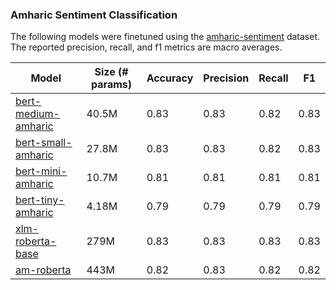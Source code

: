 ### Amharic Sentiment Classification

The following models were finetuned using the [amharic-sentiment](https://huggingface.co/datasets/rasyosef/amharic-sentiment) dataset. The reported precision, recall, and f1 metrics are macro averages.

|Model|Size (# params)| Accuracy | Precision | Recall | F1 |
| --- | ------------- | -------- | --------- | ------ | -- |
|[bert-medium-amharic](https://huggingface.co/rasyosef/bert-medium-amharic)|40.5M|0.83|0.83|0.82|0.83|
|[bert-small-amharic](https://huggingface.co/rasyosef/bert-small-amharic)|27.8M|0.83|0.83|0.82|0.83|
|[bert-mini-amharic](https://huggingface.co/rasyosef/bert-mini-amharic)|10.7M|0.81|0.81|0.81|0.81|
|[bert-tiny-amharic](https://huggingface.co/rasyosef/bert-tiny-amharic)|4.18M|0.79|0.79|0.79|0.79|
|[xlm-roberta-base](https://huggingface.co/FacebookAI/xlm-roberta-base)|279M|0.83|0.83|0.83|0.83|
|[am-roberta](https://huggingface.co/uhhlt/am-roberta)|443M|0.82|0.83|0.82|0.82|